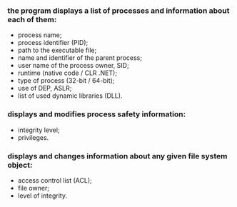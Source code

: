 ### the program displays a list of processes and information about each of them:
* process name;
* process identifier (PID);
* path to the executable file;
* name and identifier of the parent process;
* user name of the process owner, SID;
* runtime (native code / CLR .NET);
* type of process (32-bit / 64-bit);
* use of DEP, ASLR;
* list of used dynamic libraries (DLL).
### displays and modifies process safety information:
* integrity level;
* privileges.
### displays and changes information about any given file system object:
* access control list (ACL);
* file owner;
* level of integrity.
